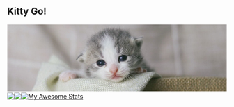 ## Kitty Go! 
![Image alt](https://github.com/Defaultwsr74/Defaultwsr74/raw/main/kitty.jpg)
<a href="https://lon9.github.io">
<img align="left" src="https://github-readme-stats.vercel.app/api?username=defaultwsr74&count_private=true&show_icons=true&theme=white" />
</a>
<a href="https://lon9.github.io">
<img align="left" src="https://github-readme-stats.vercel.app/api/top-langs/?username=defaultwsr74&theme=white&hide=html" />
</a>
[![My Awesome Stats](https://awesome-github-stats.azurewebsites.net/user-stats/brunohbrito)](https://git.io/awesome-stats-card)
